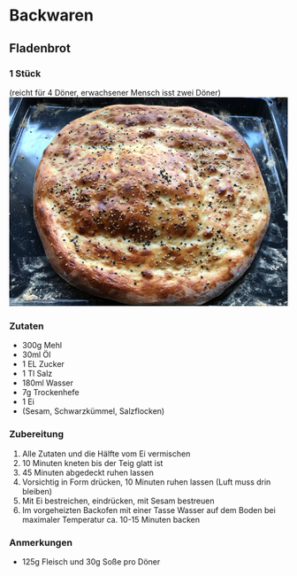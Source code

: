 # Backwaren
## Fladenbrot
### 1 Stück
(reicht für 4 Döner, erwachsener Mensch isst zwei Döner)
![Fladenbrot frisch aus dem Ofen](fladenbrot.png)

### Zutaten
- 300g Mehl
- 30ml Öl
- 1 EL Zucker
- 1 Tl Salz
- 180ml Wasser
- 7g Trockenhefe
- 1 Ei
- (Sesam, Schwarzkümmel, Salzflocken)

### Zubereitung
1. Alle Zutaten und die Hälfte vom Ei vermischen
2. 10 Minuten kneten bis der Teig glatt ist
3. 45 Minuten abgedeckt ruhen lassen
4. Vorsichtig in Form drücken, 10 Minuten ruhen lassen (Luft muss drin bleiben)
5. Mit Ei bestreichen, eindrücken, mit Sesam bestreuen
6. Im vorgeheizten Backofen mit einer Tasse Wasser auf dem Boden bei maximaler Temperatur ca. 10-15 Minuten backen

### Anmerkungen
- 125g Fleisch und 30g Soße pro Döner
